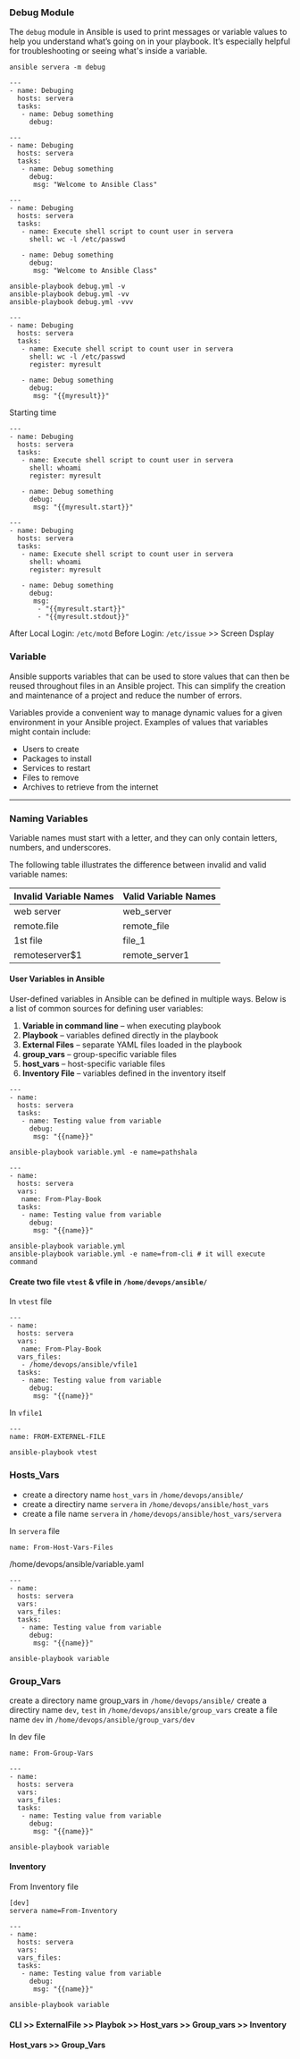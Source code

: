 
### Debug Module 

The `debug` module in Ansible is used to print messages or variable values to help you understand what’s going on in your playbook. It’s especially helpful for troubleshooting or seeing what's inside a variable.

```
ansible servera -m debug

```

```
---
- name: Debuging
  hosts: servera
  tasks:
   - name: Debug something
     debug:
```


```
---
- name: Debuging
  hosts: servera
  tasks:
   - name: Debug something
     debug:
      msg: "Welcome to Ansible Class"
```

```
---
- name: Debuging
  hosts: servera
  tasks:
   - name: Execute shell script to count user in servera
     shell: wc -l /etc/passwd

   - name: Debug something
     debug:
      msg: "Welcome to Ansible Class"
```
```
ansible-playbook debug.yml -v
ansible-playbook debug.yml -vv
ansible-playbook debug.yml -vvv
```

```
---
- name: Debuging
  hosts: servera
  tasks:
   - name: Execute shell script to count user in servera
     shell: wc -l /etc/passwd
     register: myresult

   - name: Debug something
     debug:
      msg: "{{myresult}}"
```

Starting time
```
---
- name: Debuging
  hosts: servera
  tasks:
   - name: Execute shell script to count user in servera
     shell: whoami
     register: myresult

   - name: Debug something
     debug:
      msg: "{{myresult.start}}"
```

```
---
- name: Debuging
  hosts: servera
  tasks:
   - name: Execute shell script to count user in servera
     shell: whoami
     register: myresult

   - name: Debug something
     debug:
      msg:
       - "{{myresult.start}}"
       - "{{myresult.stdout}}"

```

After Local Login: `/etc/motd`
Before Login: `/etc/issue` >> Screen Dsplay



### Variable

Ansible supports variables that can be used to store values that can then be reused throughout files in an Ansible project. This can simplify the creation and maintenance of a project and reduce the number of errors.

Variables provide a convenient way to manage dynamic values for a given environment in your Ansible project. Examples of values that variables might contain include:

- Users to create  
- Packages to install  
- Services to restart  
- Files to remove  
- Archives to retrieve from the internet

---

### Naming Variables

Variable names must start with a letter, and they can only contain letters, numbers, and underscores.

The following table illustrates the difference between invalid and valid variable names:

| Invalid Variable Names | Valid Variable Names   |
|------------------------|------------------------|
| web server             | web_server             |
| remote.file            | remote_file            |
| 1st file               | file_1                 |
| remoteserver$1         | remote_server1         |


#### User Variables in Ansible

User-defined variables in Ansible can be defined in multiple ways. Below is a list of common sources for defining user variables:

1. **Variable in command line** – when executing playbook  
2. **Playbook** – variables defined directly in the playbook  
3. **External Files** – separate YAML files loaded in the playbook  
4. **group_vars** – group-specific variable files  
5. **host_vars** – host-specific variable files  
6. **Inventory File** – variables defined in the inventory itself



```
---
- name:
  hosts: servera
  tasks:
   - name: Testing value from variable
     debug:
      msg: "{{name}}"
```
``` 
ansible-playbook variable.yml -e name=pathshala
```
```
---
- name:
  hosts: servera
  vars:
   name: From-Play-Book
  tasks:
   - name: Testing value from variable
     debug:
      msg: "{{name}}"
```
```
ansible-playbook variable.yml 
ansible-playbook variable.yml -e name=from-cli # it will execute command
```

#### Create two file `vtest` & vfile in `/home/devops/ansible/`
In `vtest` file
```
---
- name:
  hosts: servera
  vars:
   name: From-Play-Book
  vars_files:
   - /home/devops/ansible/vfile1
  tasks:
   - name: Testing value from variable
     debug:
      msg: "{{name}}"
```

In `vfile1`
```
---
name: FROM-EXTERNEL-FILE
```

```
ansible-playbook vtest
```


### Hosts_Vars

- create a directory name `host_vars` in `/home/devops/ansible/`
- create a directiry name `servera` in `/home/devops/ansible/host_vars`
- create a file name `servera` in `/home/devops/ansible/host_vars/servera`

In `servera` file
```
name: From-Host-Vars-Files
```

/home/devops/ansible/variable.yaml 
```
---
- name:
  hosts: servera
  vars:
  vars_files:
  tasks:
   - name: Testing value from variable
     debug:
      msg: "{{name}}"
```
```
ansible-playbook variable
```


### Group_Vars

create a directory name group_vars in `/home/devops/ansible/`
create a directiry name `dev`, `test` in `/home/devops/ansible/group_vars`
create a file name `dev` in `/home/devops/ansible/group_vars/dev`

In dev file
```
name: From-Group-Vars
```

```
---
- name:
  hosts: servera
  vars:
  vars_files:
  tasks:
   - name: Testing value from variable
     debug:
      msg: "{{name}}"
```
```
ansible-playbook variable
```


#### Inventory 

From Inventory file 
```
[dev]
servera name=From-Inventory
```

```
---
- name:
  hosts: servera
  vars:
  vars_files:
  tasks:
   - name: Testing value from variable
     debug:
      msg: "{{name}}"
```
```
ansible-playbook variable
```


#### CLI >> ExternalFile >> Playbok >> Host_vars >> Group_vars >> Inventory 
#### Host_vars >> Group_Vars
